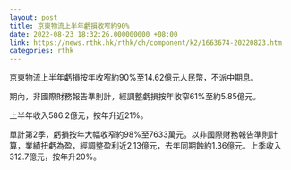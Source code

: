 ```yaml
---
layout: post
title: 京東物流上半年虧損收窄約90%
date: 2022-08-23 18:32:26.000000000 +08:00
link: https://news.rthk.hk/rthk/ch/component/k2/1663674-20220823.htm
categories: rthk
---
```


京東物流上半年虧損按年收窄約90%至14.62億元人民幣，不派中期息。

期內，非國際財務報告準則計，經調整虧損按年收窄61%至約5.85億元。

上半年收入586.2億元，按年升近21%。

單計第2季，虧損按年大幅收窄約98%至7633萬元。以非國際財務報告準則計算，業績扭虧為盈，經調整盈利近2.13億元，去年同期蝕約1.36億元。上季收入312.7億元，按年升20%。
